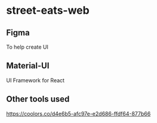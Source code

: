 # street-eats-web

## Figma
To help create UI

## Material-UI
UI Framework for React

## Other tools used
https://coolors.co/d4e6b5-afc97e-e2d686-ffdf64-877b66
